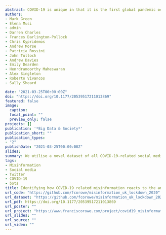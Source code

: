 ```yaml
---
abstract: COVID-19 is unique in that it is the first global pandemic occurring amidst a crowded information environment that has facilitated the proliferation of misinformation on social media. Dangerous misleading narratives have the potential to disrupt ‘official’ information sharing at major government announcements. Using an interrupted time series design, we test the impact of the announcement of the first UK lockdown (8-8.30pm 23rd March 2020) on short-term trends of misinformation on Twitter. We utilise a novel dataset of all COVID-19-related social media posts on Twitter from the UK 48 hours before and 48 hours after the announcement (n=2,531,888). We find that while the number of tweets increased immediately post announcement, there was no evidence of an increase in misinformationrelated tweets. Following an increase in COVID-19-related bot activity on the day of the announcement. Topic modelling of misinformation tweets revealed four distinct clusters ‘government and policy’, ‘symptoms’, ‘pushing back against misinformation’ and ‘cures and treatments’.
authors:
- Mark Green
- Elena Musi
- admin
- Darren Charles
- Frances Darlington-Pollock
- Chris Kypridemos
- Andrew Morse
- Patricia Rossini
- John Tulloch
- Andrew Davies
- Emily Dearden
- Henrdramoorthy Maheswaran
- Alex Singleton
- Roberto Vivancos
- Sally Sheard

date: "2021-03-25T00:00:00Z"
doi: "https://doi.org/10.1177/20539517211013869"
featured: false
image:
  caption: 
  focal_point: ""
  preview_only: false
projects: []
publication: '*Big Data & Society*'
publication_short: ""
publication_types:
- "2"
publishDate: "2021-03-25T00:00:00Z"
slides: 
summary: We utilise a novel dataset of all COVID-19-related social media posts on Twitter from the UK 48 hours before and 48 hours after the announcement (n=2,531,888).
tags:
- Misinformation
- Social media
- Twitter
- COVID-19
- bots
title: Identifying how COVID-19 related misinformation reacts to the announcement of the UK national lockdown. An interrupted time-series study
url_code: "https://github.com/fcorowe/misinformation_uk_lockdown_2020"
url_dataset: "https://github.com/fcorowe/misinformation_uk_lockdown_2020"
url_pdf: https://doi.org/10.1177/20539517211013869
url_poster: ""
url_project: "https://www.franciscorowe.com/project/covid19_misinformation/"
url_slides: ""
url_source: ""
url_video: ""
---
```

